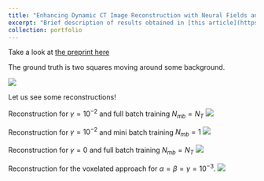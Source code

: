 ```yaml
---
title: "Enhancing Dynamic CT Image Reconstruction with Neural Fields and Motion Models"
excerpt: "Brief description of results obtained in [this article](https://arxiv.org/abs/2406.01299v1)"
collection: portfolio
---
```


Take a look at [the preprint here](https://arxiv.org/abs/2406.01299v1)

The ground truth is two squares moving around some background.

<image src="/images/two_squares.gif" />

Let us see some reconstructions!

Reconstruction for $\gamma=10^{-2}$ and full batch training $N_{mb}=N_T$
<image src="/images/full_batch_g_0.01.gif" /> 

Reconstruction for $\gamma=10^{-2}$ and mini batch training $N_{mb}=1$
<image src="/images/mb_g_0.01.gif" /> 

Reconstruction for $\gamma=0$ and full batch training $N_{mb}=N_T$
<image src="/images/full_batch_g_0.gif" /> 

Reconstruction for the voxelated approach for $\alpha=\beta=\gamma=10^{-3}$.
<image src="/images/voxel.gif" /> 


